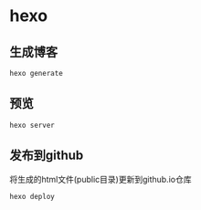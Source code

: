 # hexo

## 生成博客

```
hexo generate
```

## 预览

```
hexo server
```

## 发布到github

将生成的html文件(public目录)更新到github.io仓库

```
hexo deploy
```

